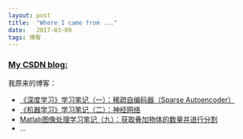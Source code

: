 ```yaml
---
layout: post
title:  "Where I came from ..."
date:   2017-03-09
tags: 博客 
---
```


### [My CSDN blog:](http://blog.csdn.net/u010278305)

我原来的博客：
- [《深度学习》学习笔记（一）：稀疏自编码器（Sparse Autoencoder）](http://blog.csdn.net/u010278305/article/details/46881443)
- [《机器学习》学习笔记（二）：神经网络](http://blog.csdn.net/u010278305/article/details/44079493)
- [Matlab图像处理学习笔记（九）：获取叠加物体的数量并进行分割](http://blog.csdn.net/u010278305/article/details/42809619)
- ...
